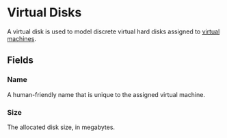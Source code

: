 # Virtual Disks

A virtual disk is used to model discrete virtual hard disks assigned to [virtual machines](./virtualmachine.md).

## Fields

### Name

A human-friendly name that is unique to the assigned virtual machine.

### Size

The allocated disk size, in megabytes.
